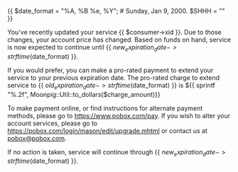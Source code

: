 {{ $date_format = "%A, %B %e, %Y";  # Sunday, Jan  9, 2000.
   $SHHH = "" }}

You've recently updated your service {{ $consumer->xid }}.
Due to those changes, your account price has changed.  Based on funds 
on hand, service is now expected to continue until {{
  $new_expiration_date->strftime($date_format) }}.

If you would prefer, you can make a pro-rated payment to extend your service 
to your previous expiration date.  The pro-rated charge to extend service to 
{{ $old_expiration_date->strftime($date_format) }} is ${{ sprintf
"%.2f", Moonpig::Util::to_dollars($charge_amount)}}

To make payment online, or find instructions for alternate payment methods, 
please go to https://www.pobox.com/pay.  If you wish to alter your account 
services, please go to https://pobox.com/login/mason/edit/upgrade.mhtml or 
contact us at [pobox@pobox.com](mailto:pobox@pobox.com).

If no action is taken, service will continue through {{ $new_expiration_date->strftime($date_format) }}.
